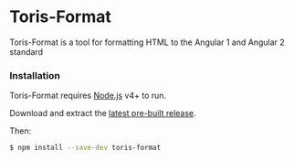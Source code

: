 # Toris-Format

Toris-Format is a tool for formatting HTML to the Angular 1 and Angular 2 standard

### Installation

Toris-Format requires [Node.js](https://nodejs.org/) v4+ to run.

Download and extract the [latest pre-built release](https://github.com/joemccann/dillinger/releases).

Then:

```sh
$ npm install --save-dev toris-format
```
